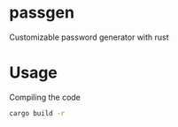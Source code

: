 # passgen
Customizable password generator with rust 

# Usage
Compiling the code
```bash
cargo build -r
```
